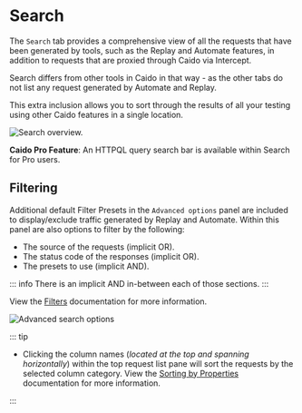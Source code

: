 # Search

The `Search` tab provides a comprehensive view of all the requests that have been generated by tools, such as the Replay and Automate features, in addition to requests that are proxied through Caido via Intercept.

Search differs from other tools in Caido in that way - as the other tabs do not list any request generated by Automate and Replay.

This extra inclusion allows you to sort through the results of all your testing using other Caido features in a single location.

<img alt="Search overview." src="/_images/search_tab.png" center/>
<br>

**Caido Pro Feature**: An HTTPQL query search bar is available within Search for Pro users.

## Filtering

Additional default Filter Presets in the `Advanced options` panel are included to display/exclude traffic generated by Replay and Automate. Within this panel are also options to filter by the following:

- The source of the requests (implicit OR).
- The status code of the responses (implicit OR).
- The presets to use (implicit AND).

::: info
There is an implicit AND in-between each of those sections.
:::

View the [Filters](../overview/filters.md) documentation for more information.

<img alt="Advanced search options" src="/_images/search_adv_menu.png" center/>

::: tip

- Clicking the column names (_located at the top and spanning horizontally_) within the top request list pane will sort the requests by the selected column category. View the [Sorting by Properties](../overview/sorting.md) documentation for more information.

:::

